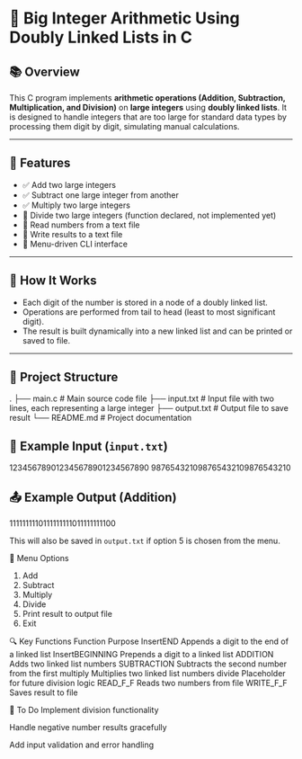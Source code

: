 # 🧮 Big Integer Arithmetic Using Doubly Linked Lists in C


## 📚 Overview

This C program implements **arithmetic operations (Addition, Subtraction, Multiplication, and Division)** on **large integers** using **doubly linked lists**. It is designed to handle integers that are too large for standard data types by processing them digit by digit, simulating manual calculations.

---

## 🧰 Features

- ✅ Add two large integers  
- ✅ Subtract one large integer from another  
- ✅ Multiply two large integers  
- 🚧 Divide two large integers (function declared, not implemented yet)  
- 📂 Read numbers from a text file  
- 💾 Write results to a text file  
- 🧾 Menu-driven CLI interface  

---

## 🧠 How It Works

- Each digit of the number is stored in a node of a doubly linked list.
- Operations are performed from tail to head (least to most significant digit).
- The result is built dynamically into a new linked list and can be printed or saved to file.

---

## 📁 Project Structure

. ├── main.c # Main source code file ├── input.txt # Input file with two lines, each representing a large integer ├── output.txt # Output file to save result └── README.md # Project documentation


## 🧪 Example Input (`input.txt`)

123456789012345678901234567890 987654321098765432109876543210


## 📤 Example Output (Addition)

1111111110111111111011111111100

This will also be saved in `output.txt` if option 5 is chosen from the menu.


🧭 Menu Options
1. Add
2. Subtract
3. Multiply
4. Divide
5. Print result to output file
6. Exit

🔍 Key Functions
Function	Purpose
InsertEND	Appends a digit to the end of a linked list
InsertBEGINNING	Prepends a digit to a linked list
ADDITION	Adds two linked list numbers
SUBTRACTION	Subtracts the second number from the first
multiply	Multiplies two linked list numbers
divide	Placeholder for future division logic
READ_F_F	Reads two numbers from file
WRITE_F_F	Saves result to file

🚧 To Do
 Implement division functionality

 Handle negative number results gracefully

 Add input validation and error handling

